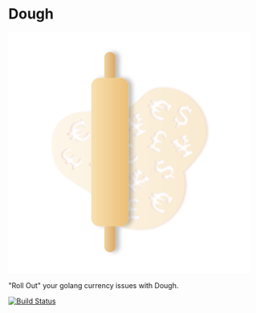 # Dough
![Dough](/dough.svg)

"Roll Out" your golang currency issues with Dough.

[![Build Status](https://travis-ci.com/fluidpay/dough.svg?branch=master)](https://travis-ci.com/fluidpay/dough)
